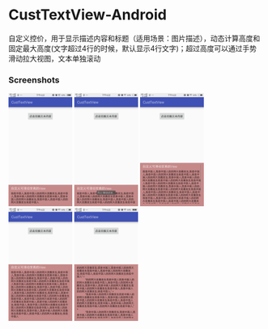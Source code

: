 # CustTextView-Android
自定义控价，用于显示描述内容和标题（适用场景：图片描述），动态计算高度和固定最大高度(文字超过4行的时候，默认显示4行文字)；超过高度可以通过手势滑动拉大视图，文本单独滚动


### Screenshots


<img src="screenshots/guide1.png" width="25%" />
<img src="screenshots/guide2.png" width="25%" />
<img src="screenshots/guide3.png" width="25%" />
<img src="screenshots/guide4.png" width="25%" />
<img src="screenshots/guide5.png" width="25%" />
